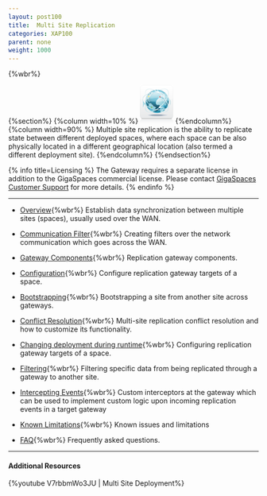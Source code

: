 ```yaml
---
layout: post100
title:  Multi Site Replication
categories: XAP100
parent: none
weight: 1000
---
```




{%wbr%}

{%section%}
{%column width=10% %}
![fifo-groups.png](/attachment_files/subject/multisite.png)
{%endcolumn%}
{%column width=90% %}
Multiple site replication is the ability to replicate state between different deployed spaces, where each space can be also physically located in a different geographical location (also termed a different deployment site).
{%endcolumn%}
{%endsection%}

{% info title=Licensing %}
The Gateway requires a separate license in addition to the GigaSpaces commercial license. Please contact [GigaSpaces Customer Support](http://www.gigaspaces.com/content/customer-support-services) for more details.
{% endinfo %}


<hr/>

- [Overview](./multi-site-replication-over-the-wan.html){%wbr%}
Establish data synchronization between multiple sites (spaces), usually used over the WAN.

- [Communication Filter](./communication-filter-over-the-wan-(ssl,zip).html){%wbr%}
Creating filters over the network communication which goes across the WAN.

- [Gateway Components](./replication-gateway-components.html){%wbr%}
Replication gateway components.

- [Configuration](./configuring-space-gateway-targets.html){%wbr%}
Configure replication gateway targets of a space.

- [Bootstrapping](./replication-gateway-bootstrapping-process.html){%wbr%}
Bootstrapping a site from another site across gateways.

- [Conflict Resolution](./multi-site-conflict-resolution.html){%wbr%}
Multi-site replication conflict resolution and how to customize its functionality.

- [Changing deployment during runtime](./changing-multi-site-deployment-during-runtime.html){%wbr%}
Configuring replication gateway targets of a space.

- [Filtering](./replication-gateway-filtering.html){%wbr%}
Filtering specific data from being replicated through a gateway to another site.

- [Intercepting Events](./intercepting-replication-events-at-the-gateway.html){%wbr%}
Custom interceptors at the gateway which can be used to implement custom logic upon incoming replication events in a target gateway

- [Known Limitations](./multi-site-replication-limitations.html){%wbr%}
Known issues and limitations

- [FAQ](./multi-site-replication-over-the-wan---faq.html){%wbr%}
Frequently asked questions.

<hr/>

#### Additional Resources
{%youtube V7rbbmWo3JU | Multi Site Deployment%}








